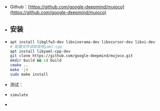 - Github：[https://github.com/google-deepmind/mujoco](https://github.com/google-deepmind/mujoco)
- ## 安装
- ```bash
  apt install libglfw3-dev libxinerama-dev libxcursor-dev libxi-dev
  # 配置文件读取使用yaml-cpp
  apt install libyaml-cpp-dev
  git clone https://github.com/google-deepmind/mujoco.git
  mkdir build && cd build
  cmake ..
  make -j4
  sudo make install
  ```
- 测试：
- ```bash
  simulate
  ```
-